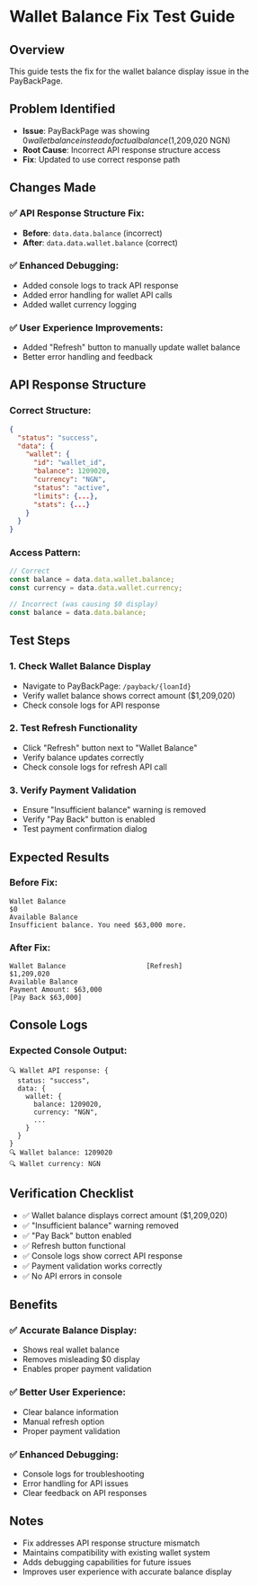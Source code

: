 # Wallet Balance Fix Test Guide

## Overview
This guide tests the fix for the wallet balance display issue in the PayBackPage.

## Problem Identified
- **Issue**: PayBackPage was showing $0 wallet balance instead of actual balance ($1,209,020 NGN)
- **Root Cause**: Incorrect API response structure access
- **Fix**: Updated to use correct response path

## Changes Made

### **✅ API Response Structure Fix:**
- **Before**: `data.data.balance` (incorrect)
- **After**: `data.data.wallet.balance` (correct)

### **✅ Enhanced Debugging:**
- Added console logs to track API response
- Added error handling for wallet API calls
- Added wallet currency logging

### **✅ User Experience Improvements:**
- Added "Refresh" button to manually update wallet balance
- Better error handling and feedback

## API Response Structure

### **Correct Structure:**
```json
{
  "status": "success",
  "data": {
    "wallet": {
      "id": "wallet_id",
      "balance": 1209020,
      "currency": "NGN",
      "status": "active",
      "limits": {...},
      "stats": {...}
    }
  }
}
```

### **Access Pattern:**
```javascript
// Correct
const balance = data.data.wallet.balance;
const currency = data.data.wallet.currency;

// Incorrect (was causing $0 display)
const balance = data.data.balance;
```

## Test Steps

### **1. Check Wallet Balance Display**
- Navigate to PayBackPage: `/payback/{loanId}`
- Verify wallet balance shows correct amount ($1,209,020)
- Check console logs for API response

### **2. Test Refresh Functionality**
- Click "Refresh" button next to "Wallet Balance"
- Verify balance updates correctly
- Check console logs for refresh API call

### **3. Verify Payment Validation**
- Ensure "Insufficient balance" warning is removed
- Verify "Pay Back" button is enabled
- Test payment confirmation dialog

## Expected Results

### **Before Fix:**
```
Wallet Balance
$0
Available Balance
Insufficient balance. You need $63,000 more.
```

### **After Fix:**
```
Wallet Balance                    [Refresh]
$1,209,020
Available Balance
Payment Amount: $63,000
[Pay Back $63,000]
```

## Console Logs

### **Expected Console Output:**
```
🔍 Wallet API response: {
  status: "success",
  data: {
    wallet: {
      balance: 1209020,
      currency: "NGN",
      ...
    }
  }
}
🔍 Wallet balance: 1209020
🔍 Wallet currency: NGN
```

## Verification Checklist

- ✅ Wallet balance displays correct amount ($1,209,020)
- ✅ "Insufficient balance" warning removed
- ✅ "Pay Back" button enabled
- ✅ Refresh button functional
- ✅ Console logs show correct API response
- ✅ Payment validation works correctly
- ✅ No API errors in console

## Benefits

### **✅ Accurate Balance Display:**
- Shows real wallet balance
- Removes misleading $0 display
- Enables proper payment validation

### **✅ Better User Experience:**
- Clear balance information
- Manual refresh option
- Proper payment validation

### **✅ Enhanced Debugging:**
- Console logs for troubleshooting
- Error handling for API issues
- Clear feedback on API responses

## Notes
- Fix addresses API response structure mismatch
- Maintains compatibility with existing wallet system
- Adds debugging capabilities for future issues
- Improves user experience with accurate balance display





